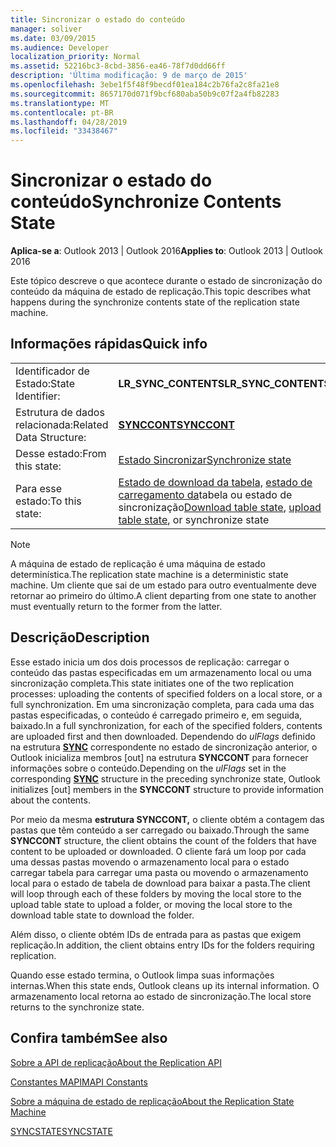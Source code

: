 ```yaml
---
title: Sincronizar o estado do conteúdo
manager: soliver
ms.date: 03/09/2015
ms.audience: Developer
localization_priority: Normal
ms.assetid: 52216bc3-8cbd-3856-ea46-78f7d0dd66ff
description: 'Última modificação: 9 de março de 2015'
ms.openlocfilehash: 3ebe1f5f48f9becdf01ea184c2b76fa2c8fa21e8
ms.sourcegitcommit: 8657170d071f9bcf680aba50b9c07f2a4fb82283
ms.translationtype: MT
ms.contentlocale: pt-BR
ms.lasthandoff: 04/28/2019
ms.locfileid: "33438467"
---
```

# <a name="synchronize-contents-state"></a><span data-ttu-id="4e658-103">Sincronizar o estado do conteúdo</span><span class="sxs-lookup"><span data-stu-id="4e658-103">Synchronize Contents State</span></span>

  
  
<span data-ttu-id="4e658-104">**Aplica-se a**: Outlook 2013 | Outlook 2016</span><span class="sxs-lookup"><span data-stu-id="4e658-104">**Applies to**: Outlook 2013 | Outlook 2016</span></span> 
  
 <span data-ttu-id="4e658-105">Este tópico descreve o que acontece durante o estado de sincronização do conteúdo da máquina de estado de replicação.</span><span class="sxs-lookup"><span data-stu-id="4e658-105">This topic describes what happens during the synchronize contents state of the replication state machine.</span></span> 
  
## <a name="quick-info"></a><span data-ttu-id="4e658-106">Informações rápidas</span><span class="sxs-lookup"><span data-stu-id="4e658-106">Quick info</span></span>

|||
|:-----|:-----|
|<span data-ttu-id="4e658-107">Identificador de Estado:</span><span class="sxs-lookup"><span data-stu-id="4e658-107">State Identifier:</span></span>  <br/> |<span data-ttu-id="4e658-108">**LR_SYNC_CONTENTS**</span><span class="sxs-lookup"><span data-stu-id="4e658-108">**LR_SYNC_CONTENTS**</span></span> <br/> |
|<span data-ttu-id="4e658-109">Estrutura de dados relacionada:</span><span class="sxs-lookup"><span data-stu-id="4e658-109">Related Data Structure:</span></span>  <br/> |<span data-ttu-id="4e658-110">**[SYNCCONT](synccont.md)**</span><span class="sxs-lookup"><span data-stu-id="4e658-110">**[SYNCCONT](synccont.md)**</span></span> <br/> |
|<span data-ttu-id="4e658-111">Desse estado:</span><span class="sxs-lookup"><span data-stu-id="4e658-111">From this state:</span></span>  <br/> |[<span data-ttu-id="4e658-112">Estado Sincronizar</span><span class="sxs-lookup"><span data-stu-id="4e658-112">Synchronize state</span></span>](synchronize-state.md) <br/> |
|<span data-ttu-id="4e658-113">Para esse estado:</span><span class="sxs-lookup"><span data-stu-id="4e658-113">To this state:</span></span>  <br/> |<span data-ttu-id="4e658-114">[Estado de download da tabela,](download-table-state.md) [estado de carregamento da](upload-table-state.md)tabela ou estado de sincronização</span><span class="sxs-lookup"><span data-stu-id="4e658-114">[Download table state](download-table-state.md), [upload table state](upload-table-state.md), or synchronize state</span></span>  <br/> |
   
> [!NOTE]
> <span data-ttu-id="4e658-115">A máquina de estado de replicação é uma máquina de estado determinística.</span><span class="sxs-lookup"><span data-stu-id="4e658-115">The replication state machine is a deterministic state machine.</span></span> <span data-ttu-id="4e658-116">Um cliente que sai de um estado para outro eventualmente deve retornar ao primeiro do último.</span><span class="sxs-lookup"><span data-stu-id="4e658-116">A client departing from one state to another must eventually return to the former from the latter.</span></span> 
  
## <a name="description"></a><span data-ttu-id="4e658-117">Descrição</span><span class="sxs-lookup"><span data-stu-id="4e658-117">Description</span></span>

<span data-ttu-id="4e658-118">Esse estado inicia um dos dois processos de replicação: carregar o conteúdo das pastas especificadas em um armazenamento local ou uma sincronização completa.</span><span class="sxs-lookup"><span data-stu-id="4e658-118">This state initiates one of the two replication processes: uploading the contents of specified folders on a local store, or a full synchronization.</span></span> <span data-ttu-id="4e658-119">Em uma sincronização completa, para cada uma das pastas especificadas, o conteúdo é carregado primeiro e, em seguida, baixado.</span><span class="sxs-lookup"><span data-stu-id="4e658-119">In a full synchronization, for each of the specified folders, contents are uploaded first and then downloaded.</span></span> <span data-ttu-id="4e658-120">Dependendo do  *ulFlags*  definido na estrutura **[SYNC](sync.md)** correspondente no estado de sincronização anterior, o Outlook inicializa membros [out] na estrutura **SYNCCONT** para fornecer informações sobre o conteúdo.</span><span class="sxs-lookup"><span data-stu-id="4e658-120">Depending on the  *ulFlags*  set in the corresponding **[SYNC](sync.md)** structure in the preceding synchronize state, Outlook initializes [out] members in the **SYNCCONT** structure to provide information about the contents.</span></span> 
  
<span data-ttu-id="4e658-121">Por meio da mesma **estrutura SYNCCONT,** o cliente obtém a contagem das pastas que têm conteúdo a ser carregado ou baixado.</span><span class="sxs-lookup"><span data-stu-id="4e658-121">Through the same **SYNCCONT** structure, the client obtains the count of the folders that have content to be uploaded or downloaded.</span></span> <span data-ttu-id="4e658-122">O cliente fará um loop por cada uma dessas pastas movendo o armazenamento local para o estado carregar tabela para carregar uma pasta ou movendo o armazenamento local para o estado de tabela de download para baixar a pasta.</span><span class="sxs-lookup"><span data-stu-id="4e658-122">The client will loop through each of these folders by moving the local store to the upload table state to upload a folder, or moving the local store to the download table state to download the folder.</span></span> 
  
<span data-ttu-id="4e658-123">Além disso, o cliente obtém IDs de entrada para as pastas que exigem replicação.</span><span class="sxs-lookup"><span data-stu-id="4e658-123">In addition, the client obtains entry IDs for the folders requiring replication.</span></span>
  
<span data-ttu-id="4e658-124">Quando esse estado termina, o Outlook limpa suas informações internas.</span><span class="sxs-lookup"><span data-stu-id="4e658-124">When this state ends, Outlook cleans up its internal information.</span></span> <span data-ttu-id="4e658-125">O armazenamento local retorna ao estado de sincronização.</span><span class="sxs-lookup"><span data-stu-id="4e658-125">The local store returns to the synchronize state.</span></span>
  
## <a name="see-also"></a><span data-ttu-id="4e658-126">Confira também</span><span class="sxs-lookup"><span data-stu-id="4e658-126">See also</span></span>



[<span data-ttu-id="4e658-127">Sobre a API de replicação</span><span class="sxs-lookup"><span data-stu-id="4e658-127">About the Replication API</span></span>](about-the-replication-api.md)
  
[<span data-ttu-id="4e658-128">Constantes MAPI</span><span class="sxs-lookup"><span data-stu-id="4e658-128">MAPI Constants</span></span>](mapi-constants.md)
  
[<span data-ttu-id="4e658-129">Sobre a máquina de estado de replicação</span><span class="sxs-lookup"><span data-stu-id="4e658-129">About the Replication State Machine</span></span>](about-the-replication-state-machine.md)
  
[<span data-ttu-id="4e658-130">SYNCSTATE</span><span class="sxs-lookup"><span data-stu-id="4e658-130">SYNCSTATE</span></span>](syncstate.md)

